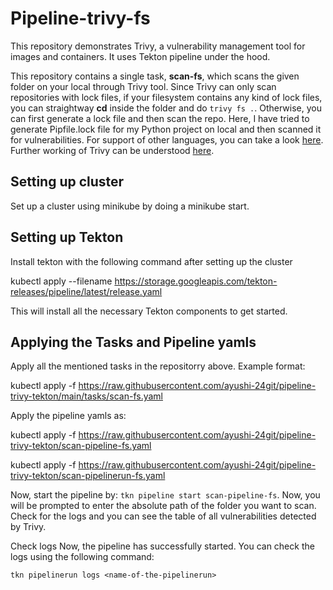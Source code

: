 <h1>
Pipeline-trivy-fs

</h1>
This repository demonstrates Trivy, a vulnerability management tool for images and containers. It uses Tekton pipeline under the hood.  



This repository contains a single task, **scan-fs**, which scans the given folder on your local through Trivy tool. Since Trivy can only scan repositories with lock files, if your filesystem contains any kind of lock files, you can straightway **cd** inside the folder and do `trivy fs .`. Otherwise, you can first generate a lock file and then  scan the repo. Here, I have tried to generate Pipfile.lock file for my Python project on local and then scanned it for vulnerabilities. For support of other languages, you can take a look [here](https://aquasecurity.github.io/trivy/v0.18.3/vuln-detection/library/). Further working of Trivy can be understood [here](https://rastogee-ayushi.medium.com/trivy-keep-your-artifacts-vulnerability-free-6dce292134e5). 

## Setting up cluster
Set up a cluster using minikube by doing a minikube start.

## Setting up Tekton
Install tekton with the following command after setting up the cluster

kubectl apply --filename https://storage.googleapis.com/tekton-releases/pipeline/latest/release.yaml

This will install all the necessary Tekton components to get started.

## Applying the Tasks and Pipeline yamls
Apply all the mentioned tasks in the repositorry above. Example format:

kubectl apply -f https://raw.githubusercontent.com/ayushi-24git/pipeline-trivy-tekton/main/tasks/scan-fs.yaml

Apply the pipeline yamls as:

kubectl apply -f https://raw.githubusercontent.com/ayushi-24git/pipeline-trivy-tekton/scan-pipeline-fs.yaml

kubectl apply -f https://raw.githubusercontent.com/ayushi-24git/pipeline-trivy-tekton/scan-pipelinerun-fs.yaml

Now, start the pipeline by: `tkn pipeline start scan-pipeline-fs`. Now, you will be prompted to enter the absolute path of the folder you want to scan. Check for the logs and you can see the table of all vulnerabilities detected by Trivy.


Check logs
Now, the pipeline has successfully started. You can check the logs using the following command:

`tkn pipelinerun logs <name-of-the-pipelinerun>`

  



  

  

  
